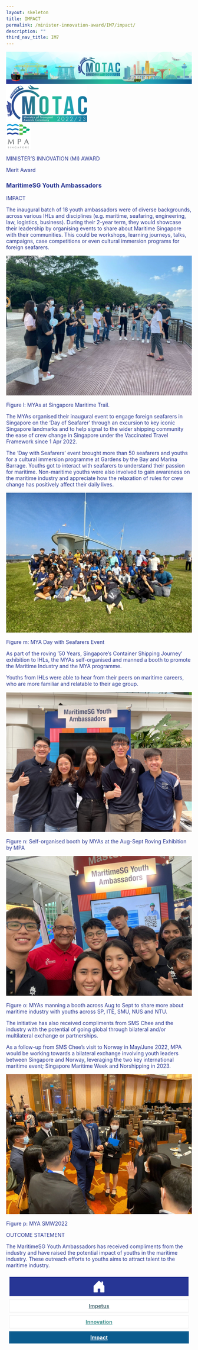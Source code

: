 ```yaml
---
layout: skeleton
title: IMPACT​
permalink: /minister-innovation-award/IM7/impact/
description: ""
third_nav_title: IM7
---
```

<style type="text/css">
  .text-pri {
    color: #273592;
  }

  .nav-tabs {
    border-bottom: none !important;
    overflow: hidden !important;
  }

  .nav-link {
    margin: 8px !important;
    border-radius: 0px !important;
    font-weight: 700 !important;
    padding: 0.5rem 2.8rem !important;
  }

  .link-home {
    border: 1px solid #eee !important;
    color: #fff !important;
    background: rgb(39, 54, 149) !important;
    display: flex;
    justify-content: center;
    align-items: center;
  }

  .link-project {
    border: 1px solid #eee !important;
    color: rgb(83, 114, 122) !important;
    background-color: #fff !important;
    display: flex;
    justify-content: center;
    align-items: center;
  }

  .link-project.active {
    border: none !important;
    color: #fff !important;
    background: rgb(41, 115, 144) !important;
  }

  .link-solution {
    border: 1px solid #eee !important;
    color: rgb(69, 148, 145) !important;
    background-color: #fff !important;
    display: flex;
    justify-content: center;
    align-items: center;
  }

  .link-solution.active {
    border: none !important;
    color: #fff !important;
    background: rgb(34, 155, 189) !important;
  }

  .link-impact {
    border: 1px solid #eee !important;
    color: rgb(41, 95, 120) !important;
    background-color: #fff !important;
    display: flex;
    justify-content: center;
    align-items: center;
  }

  .link-impact.active {
    border: none !important;
    color: #fff !important;
    background: rgb(10, 91, 142) !important;
  }
</style>
<img src="/images/hero.png" class="img-fluid"  alt="hero"/>
<div class="container-fluid py-5 card-bg text-pri my-5">
  <div class="row">
    <div class="col-sm-12 pt-4 pb-3 text-center">
      <img src="/images/Logos/MOTAC_header.png" alt="motac logo" class="img-fluid" />
    </div>
  </div>
  <div class="row border border-4 border-info">
    <div class="col-sm-4 py-3 text-center d-flex flex-column align-items-center justify-content-center">
      <img src="/images/Logos/MPA.png" class="img-fluid" alt="MPA" />
    </div>
    <div class="col-sm-8 py-3 text-center bg-primary d-flex justify-content-center flex-column aligin-items-center">
      <p class="mb-1 text-light font-weight-bold raleway-font"> MINISTER’S INNOVATION (MI) AWARD </p>
      <p class="mb-0 distinguished-award">Merit Award</p>
    </div>
  </div>
  <div class="row">
    <div class="col-12 py-3">
      <h3 class="text-center font-weight-bold"> MaritimeSG Youth Ambassadors </h3>
    </div>
    <div class="col-sm-12 text-center py-2 my-2 bg-heading">
      <p class="mb-0 h3 font-weight-bold text-uppercase text-light"> IMPACT </p>
    </div>
    <div class="col-sm-12">
      <div class="row py-2">
        <div class="col-sm-8">
          <p> The inaugural batch of 18 youth ambassadors were of diverse backgrounds, across various IHLs and disciplines (e.g. maritime, seafaring, engineering, law, logistics, business). During their 2-year term, they would showcase their leadership by organising events to share about Maritime Singapore with their communities. This could be workshops, learning journeys, talks, campaigns, case competitions or even cultural immersion programs for foreign seafarers. </p>
        </div>
        <div class="col-sm-4">
          <img src="/images/MI/IM7/MYA at Singapore Maritime Trail.jpg" class="img-fluid" alt="" />
          <p class="mb-3 font-weight-light"> Figure l: MYAs at Singapore Maritime Trail. </p>
        </div>
        <div class="col-sm-8">
          <p> The MYAs organised their inaugural event to engage foreign seafarers in Singapore on the ‘Day of Seafarer’ through an excursion to key iconic Singapore landmarks and to help signal to the wider shipping community the ease of crew change in Singapore under the Vaccinated Travel Framework since 1 Apr 2022. </p>
          <p> The ’Day with Seafarers’ event brought more than 50 seafarers and youths for a cultural immersion programme at Gardens by the Bay and Marina Barrage. Youths got to interact with seafarers to understand their passion for maritime. Non-maritime youths were also involved to gain awareness on the maritime industry and appreciate how the relaxation of rules for crew change has positively affect their daily lives. </p>
        </div>
        <div class="col-sm-4">
          <img src="/images/MI/IM7/MYA Day with Seafarers Event.jpg" class="img-fluid" alt="" />
          <p class="mb-3 font-weight-light"> Figure m: MYA Day with Seafarers Event </p>
        </div>
        <div class="col-sm-8">
          <p> As part of the roving ’50 Years, Singapore’s Container Shipping Journey’ exhibition to IHLs, the MYAs self-organised and manned a booth to promote the Maritime Industry and the MYA programme. </p>
          <p> Youths from IHLs were able to hear from their peers on maritime careers, who are more familiar and relatable to their age group. </p>
        </div>
        <div class="col-sm-4">
          <img src="/images/MI/IM7/MYA Booth at Container Exhibition 1.jpg" class="img-fluid" alt="" />
          <p class="mb-3 font-weight-light"> Figure n: Self-organised booth by MYAs at the Aug-Sept Roving Exhibition by MPA </p>
          <img src="/images/MI/IM7/[Hi-res Iconic Photo] MYA Booth at Container Exhibition 2.jpg" class="img-fluid" alt="" />
          <p class="mb-3 font-weight-light"> Figure o: MYAs manning a booth across Aug to Sept to share more about maritime industry with youths across SP, ITE, SMU, NUS and NTU. </p>
        </div>
        <div class="col-sm-8">
          <p> The initiative has also received compliments from SMS Chee and the industry with the potential of going global through bilateral and/or multilateral exchange or partnerships. </p>
          <p> As a follow-up from SMS Chee’s visit to Norway in May/June 2022, MPA would be working towards a bilateral exchange involving youth leaders between Singapore and Norway, leveraging the two key international maritime event; Singapore Maritime Week and Norshipping in 2023. </p>
        </div>
        <div class="col-sm-4">
          <img src="/images/MI/IM7/MYA SMW2022.jpg" class="img-fluid" alt="" />
          <p class="mb-3 font-weight-light">Figure p: MYA SMW2022</p>
        </div>
      </div>
    </div>
  </div>
  <div class="row">
    <div class="col-sm-12 text-center py-2 my-2 bg-heading">
      <p class="mb-0 h3 font-weight-bold text-uppercase text-light"> OUTCOME STATEMENT </p>
    </div>
    <div class="col-sm-12 py-2">
      <p class="mb-2 font-weight-bold text-pri"> The MaritimeSG Youth Ambassadors has received compliments from the industry and have raised the potential impact of youths in the maritime industry. These outreach efforts to youths aims to attract talent to the maritime industry. </p>
    </div>
  </div>
  <nav>
    <div class="nav nav-tabs nav-fill" id="nav-tab" role="tablist">
      <a class="nav-link text-uppercase link-home text-decoration-none" id="nav-home-tab" href="/minister-innovation-award/IM7/home/">
        <svg xmlns="http://www.w3.org/2000/svg" width="36" height="36" fill="currentColor" class="bi bi-house-door-fill" viewBox="0 0 16 16">
          <path d="M6.5 14.5v-3.505c0-.245.25-.495.5-.495h2c.25 0 .5.25.5.5v3.5a.5.5 0 0 0 .5.5h4a.5.5 0 0 0 .5-.5v-7a.5.5 0 0 0-.146-.354L13 5.793V2.5a.5.5 0 0 0-.5-.5h-1a.5.5 0 0 0-.5.5v1.293L8.354 1.146a.5.5 0 0 0-.708 0l-6 6A.5.5 0 0 0 1.5 7.5v7a.5.5 0 0 0 .5.5h4a.5.5 0 0 0 .5-.5Z" />
        </svg>
      </a>
      <a class="nav-link link-project text-decoration-none" id="nav-project-tab" href="/minister-innovation-award/IM7/impetus/"> Impetus </a>
      <a class="nav-link link-solution text-decoration-none" id="nav-solution-tab" href="/minister-innovation-award/IM7/innovation/"> Innovation</a>
      <a class="nav-link active link-impact text-decoration-none" id="nav-impact-tab" href="/minister-innovation-award/IM7/impact/"> Impact</a>
    </div>
  </nav>
</div>